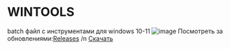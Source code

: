 # WINTOOLS
batch файл с инструментами для windows 10-11
![image](https://github.com/NLSDME/WINTOOLS/assets/93867178/e8939995-53dc-4cec-8eec-425de40306d9)
Посмотреть за обновлениями:[Releases](https://github.com/NLSDME/WINTOOLS/releases)
/n
[Скачать](https://github.com/NLSDME/WINTOOLS/raw/main/NLSDTOOL.exe)
